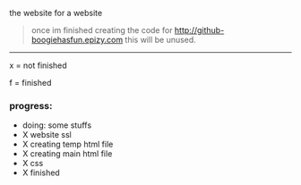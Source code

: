 the website for a website 
> once im finished creating the code for http://github-boogiehasfun.epizy.com this will be unused.
---
x = not finished

f = finished

### progress:
- doing: some stuffs
- X website ssl 
- X creating temp html file
- X creating main html file
- X css
- X finished
